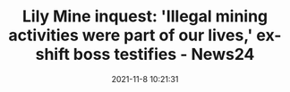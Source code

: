 ---
"title": "Lily Mine inquest: 'Illegal mining activities were part of our lives,' ex-shift boss testifies - News24"
"date": "2021-11-8 10:21:31"
"feed_name": "GOOGLENEWSMINING"
"feed_website": "https://news.google.com/search?q=mining%2Bincident&hl=en-US&gl=US&ceid=US:en"
"feed_rss": "https://news.google.com/rss/search?q=mining%2Bincident&hl=en-US&gl=US&ceid=US:en"
"link": "https://www.news24.com/news24/SouthAfrica/News/lily-mine-inquest-illegal-mining-activities-were-part-of-our-lives-ex-shift-boss-testifies-20211108"
"source": "{'href': 'https://www.news24.com', 'title': 'News24'}"
"file": "_posts/2021-1-1-48d18412b32f33399cd5f538aecbf1478698eef8.md"
"accident": "0"
"drilling": "0"
"dead": "0"
"injured": "0"
"arrested": "0"
"place": "unknown place"
"where": "unknown site"
"causes": "unknown"
"place_uri": "unknown place"
---